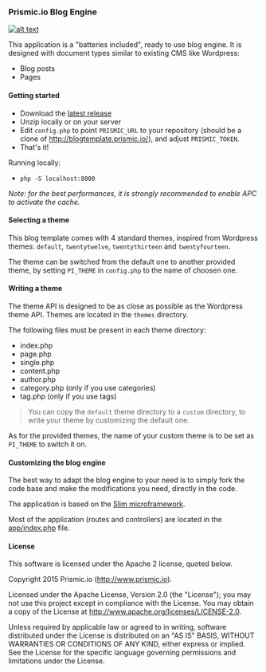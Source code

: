### Prismic.io Blog Engine
[![alt text](https://travis-ci.org/prismicio/blogtemplate.png?branch=master "Travis build")](https://travis-ci.org/prismicio/blogtemplate)


This application is a "batteries included", ready to use blog engine. It is designed with document types
similar to existing CMS like Wordpress:

* Blog posts
* Pages

#### Getting started

* Download the [latest release](https://github.com/prismicio/blogtemplate/releases)
* Unzip locally or on your server
* Edit `config.php` to point `PRISMIC_URL` to your repository (should be a clone of http://blogtemplate.prismic.io/), and adjust `PRISMIC_TOKEN`.
* That's it!

Running locally:

* `php -S localhost:8000`

*Note: for the best performances, it is strongly recommended to enable APC to activate the cache.*

#### Selecting a theme

This blog template comes with 4 standard themes, inspired from Wordpress themes: `default`, `twentytwelve`, `twentythirteen` and `twentyfourteen`.

The theme can be switched from the default one to another provided theme, by setting `PI_THEME` in `config.php` to the name of choosen one.

#### Writing a theme

The theme API is designed to be as close as possible as the Wordpress theme API. Themes are located in the `themes` directory.

The following files must be present in each theme directory:

* index.php
* page.php
* single.php
* content.php
* author.php
* category.php (only if you use categories)
* tag.php (only if you use tags)

> You can copy the `default` theme directory to a `custom` directory, to write your theme by customizing the default one.

As for the provided themes, the name of your custom theme is to be set as `PI_THEME` to switch it on.

#### Customizing the blog engine

The best way to adapt the blog engine to your need is to simply fork the code base and make the modifications
you need, directly in the code.

The application is based on the [Slim microframework](http://www.slimframework.com/).

Most of the application (routes and controllers) are located in the [app/index.php](https://github.com/prismicio/blogtemplate/blob/master/app/app.php) file.

#### License

This software is licensed under the Apache 2 license, quoted below.

Copyright 2015 Prismic.io (http://www.prismic.io).

Licensed under the Apache License, Version 2.0 (the "License"); you may not use this project except in compliance with the License. You may obtain a copy of the License at http://www.apache.org/licenses/LICENSE-2.0.

Unless required by applicable law or agreed to in writing, software distributed under the License is distributed on an "AS IS" BASIS, WITHOUT WARRANTIES OR CONDITIONS OF ANY KIND, either express or implied. See the License for the specific language governing permissions and limitations under the License.
